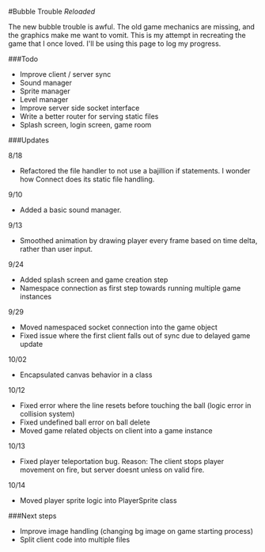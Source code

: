 #Bubble Trouble _Reloaded_

The new bubble trouble is awful. The old game mechanics are missing, and the graphics make me want to vomit. This is my attempt in recreating the game that I once loved. I'll be using this page to log my progress.

###Todo
* Improve client / server sync
* Sound manager
* Sprite manager
* Level manager
* Improve server side socket interface 
* Write a better router for serving static files
* Splash screen, login screen, game room

###Updates

8/18
- Refactored the file handler to not use a bajillion if statements. I wonder how Connect does its static file handling.

9/10
- Added a basic sound manager.

9/13
- Smoothed animation by drawing player every frame based on time delta, rather than user input.

9/24
- Added splash screen and game creation step
- Namespace connection as first step towards running multiple game instances

9/29
- Moved namespaced socket connection into the game object
- Fixed issue where the first client falls out of sync due to delayed game update

10/02
- Encapsulated canvas behavior in a class

10/12
- Fixed error where the line resets before touching the ball (logic error in collision system)
- Fixed undefined ball error on ball delete
- Moved game related objects on client into a game instance

10/13
- Fixed player teleportation bug. Reason: The client stops player movement on fire, but server doesnt unless on valid fire.

10/14
- Moved player sprite logic into PlayerSprite class

###Next steps

* Improve image handling (changing bg image on game starting process)
* Split client code into multiple files
